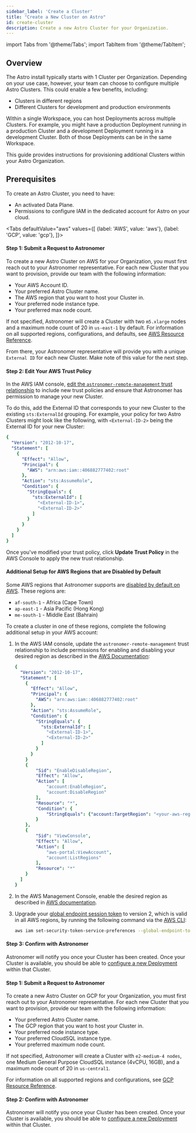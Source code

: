 ```yaml
---
sidebar_label: 'Create a Cluster'
title: "Create a New Cluster on Astro"
id: create-cluster
description: Create a new Astro Cluster for your Organization.
---
```


import Tabs from '@theme/Tabs';
import TabItem from '@theme/TabItem';

## Overview

The Astro install typically starts with 1 Cluster per Organization. Depending on your use case, however, your team can choose to configure multiple Astro Clusters. This could enable a few benefits, including:

- Clusters in different regions
- Different Clusters for development and production environments

Within a single Workspace, you can host Deployments across multiple Clusters. For example, you might have a production Deployment running in a production Cluster and a development Deployment running in a development Cluster. Both of those Deployments can be in the same Workspace.

This guide provides instructions for provisioning additional Clusters within your Astro Organization.

## Prerequisites

To create an Astro Cluster, you need to have:

- An activated Data Plane.
- Permissions to configure IAM in the dedicated account for Astro on your cloud.

<Tabs
    defaultValue="aws"
    values={[
        {label: 'AWS', value: 'aws'},
        {label: 'GCP', value: 'gcp'},
    ]}>
<TabItem value="aws">

#### Step 1: Submit a Request to Astronomer

To create a new Astro Cluster on AWS for your Organization, you must first reach out to your Astronomer representative. For each new Cluster that you want to provision, provide our team with the following information:

- Your AWS Account ID.
- Your preferred Astro Cluster name.
- The AWS region that you want to host your Cluster in.
- Your preferred node instance type.
- Your preferred max node count.

If not specified, Astronomer will create a Cluster with two `m5.xlarge` nodes and a maximum node count of 20 in `us-east-1` by default. For information on all supported regions, configurations, and defaults, see [AWS Resource Reference](resource-reference-aws.md).

From there, your Astronomer representative will provide you with a unique `External ID` for each new Cluster. Make note of this value for the next step.

#### Step 2: Edit Your AWS Trust Policy

In the AWS IAM console, [edit the `astronomer-remote-management` trust relationship](https://docs.aws.amazon.com/directoryservice/latest/admin-guide/edit_trust.html) to include new trust policies and ensure that Astronomer has permission to manage your new Cluster.

To do this, add the External ID that corresponds to your new Cluster to the existing `sts:ExternalId` grouping. For example, your policy for two Astro Clusters might look like the following, with `<External-ID-2>` being the External ID for your new Cluster:

```yaml {14}
{
  "Version": "2012-10-17",
  "Statement": [
    {
      "Effect": "Allow",
      "Principal": {
        "AWS": "arn:aws:iam::406882777402:root"
      },
      "Action": "sts:AssumeRole",
      "Condition": {
        "StringEquals": {
          "sts:ExternalId": [
            "<External-ID-1>",
            "<External-ID-2>"
          ]
        }
      }
    }
  ]
}
```

Once you've modified your trust policy, click **Update Trust Policy** in the AWS Console to apply the new trust relationship.

#### Additional Setup for AWS Regions that are Disabled by Default

Some AWS regions that Astronomer supports are [disabled by default on AWS](https://docs.aws.amazon.com/general/latest/gr/rande-manage.html#rande-manage-enable). These regions are:

- `af-south-1` - Africa (Cape Town)
- `ap-east-1` - Asia Pacific (Hong Kong)
- `me-south-1` - Middle East (Bahrain)

To create a cluster in one of these regions, complete the following additional setup in your AWS account:

1. In the AWS IAM console, update the `astronomer-remote-management` trust relationship to include permissions for enabling and disabling your desired region as described in the [AWS Documentation](https://docs.aws.amazon.com/IAM/latest/UserGuide/reference_policies_examples_aws-enable-disable-regions.html):

    ```YAML
    {
      "Version": "2012-10-17",
      "Statement": [
        {
          "Effect": "Allow",
          "Principal": {
            "AWS": "arn:aws:iam::406882777402:root"
          },
          "Action": "sts:AssumeRole",
          "Condition": {
            "StringEquals": {
              "sts:ExternalId": [
                "<External-ID-1>",
                "<External-ID-2>"
              ]
            }
          }
        }
        {
            "Sid": "EnableDisableRegion",
            "Effect": "Allow",
            "Action": [
                "account:EnableRegion",
                "account:DisableRegion"
            ],
            "Resource": "*",
            "Condition": {
                "StringEquals": {"account:TargetRegion": "<your-aws-region>"}
            }
        },
        {
            "Sid": "ViewConsole",
            "Effect": "Allow",
            "Action": [
                "aws-portal:ViewAccount",
                "account:ListRegions"
            ],
            "Resource": "*"
        }
      ]
    }
    ```

2. In the AWS Management Console, enable the desired region as described in [AWS documentation](https://docs.aws.amazon.com/general/latest/gr/rande-manage.html#rande-manage-enable).
3. Upgrade your [global endpoint session token](https://docs.aws.amazon.com/IAM/latest/UserGuide/id_credentials_temp_enable-regions.html#sts-regions-manage-tokens) to version 2, which is valid in all AWS regions, by running the following command via the [AWS CLI](https://aws.amazon.com/cli/):

    ```sh
    aws iam set-security-token-service-preferences --global-endpoint-token-version v2Token
    ```

#### Step 3: Confirm with Astronomer

Astronomer will notify you once your Cluster has been created. Once your Cluster is available, you should be able to [configure a new Deployment](configure-deployment.md) within that Cluster.

</TabItem>

<TabItem value="gcp">

#### Step 1: Submit a Request to Astronomer

To create a new Astro Cluster on GCP for your Organization, you must first reach out to your Astronomer representative. For each new Cluster that you want to provision, provide our team with the following information:

- Your preferred Astro Cluster name.
- The GCP region that you want to host your Cluster in.
- Your preferred node instance type.
- Your preferred CloudSQL instance type.
- Your preferred maximum node count.

If not specified, Astronomer will create a Cluster with `e2-medium-4 nodes`, one Medium General Purpose CloudSQL instance (4vCPU, 16GB), and a maximum node count of 20 in `us-central1`.

For information on all supported regions and configurations, see [GCP Resource Reference](resource-reference-gcp.md).  

#### Step 2: Confirm with Astronomer

Astronomer will notify you once your Cluster has been created. Once your Cluster is available, you should be able to [configure a new Deployment](configure-deployment.md) within that Cluster.

</TabItem>
</Tabs>
